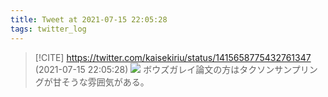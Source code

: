 ```yaml
---
title: Tweet at 2021-07-15 22:05:28
tags: twitter_log
---
```


> [!CITE] https://twitter.com/kaisekiriu/status/1415658775432761347 (2021-07-15 22:05:28)
> ![](https://twitter.com/kaisekiriu/status/1415658775432761347)
> ボウズガレイ論文の方はタクソンサンプリングが甘そうな雰囲気がある。
